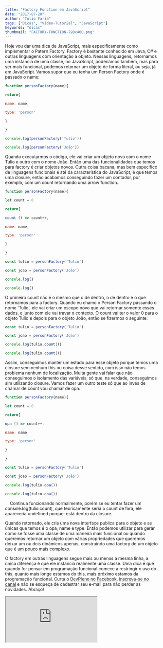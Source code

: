 ```yaml
---
title: "Factory Function em JavaScript"
date: "2017-07-20"
author: "Tulio Faria"
tags: ["Dicas", "Video-Tutorial", "JavaScript"]
keywords: "dicas"
thumbnail: "FACTORY-FUNCTION-790x400.png"
---
```



Hoje vou dar uma dica de JavaScript, mais especificamente como implementar o Patern Factory. Factory é bastante conhecido em Java, C# e outras linguagens com orientação a objeto. Nessas linguagens, retornamos uma instancia de uma classe, no JavaScript, poderíamos também, mas para ser mais funcional, podemos retornar um objeto de forma literal, ou seja, já em JavaScript. Vamos supor que eu tenha um Person Factory onde é passado o name:

```jsx {numberLines: true}
function personFactory(name){

return{

name: name,

type: 'person'

}

}

console.log(personFactory('Tulio'))

console.log(personFactory('João'))
```

Quando executarmos o código, ele vai criar um objeto novo com o nome Tulio e outro com o nome João. Então uma das funcionalidades que temos para factory é criar objetos novos. Outra coisa bacana, mas bem especifico de linguagens funcionais e até da característica do JavaScript, é que temos uma closure, então acabamos conseguindo fazer um contador, por exemplo, com um count retornando uma arrow function..

```jsx {numberLines: true}
function personFactory(name){

let count = 0

return{

count () => count++,

name: name,

type: 'person'

}

}

const tulio = personFactory('Tulio')

const joao = personFactory('João')

console.log()

console.log()
```

O primeiro count não é o mesmo que o de dentro, o de dentro é o que retornamos para a factory. Quando eu chamo o Person Factory passando o nome 'Tulio', ele vai criar um escopo novo que vai retornar somente esses dados, e junto com ele vai travar o contexto. O count vai ter o valor 0 para o objeto Tulio e depois para o objeto João, então se fizermos o seguinte:

```jsx {numberLines: true}
const tulio = personFactory('Tulio')

const joao = personFactory('João')

console.log(tulio.count())

console.log(tulio.count())
```

Assim, conseguimos manter um estado para esse objeto porque temos uma closure sem nenhum this ou coisa desse sentido, com isso não temos problema nenhum de localização. Muita gente vai falar que não conseguimos o isolamento das variáveis, só que, na verdade, conseguimos sim utilizando closure. Vamos fazer um outro teste só que ao invés de chamar de count vou chamar de opa:

```jsx {numberLines: true}
function personFactory(name){

let count = 0

return{

opa () => count++,

name: name,

type: 'person'

}

}

const tulio = personFactory('Tulio')

const joao = personFactory('João')

console.log(tulio.opa())

console.log(tulio.opa())
```

    Continua funcionando normalmente, porém se eu tentar fazer um console.log(tulio.count), que teoricamente seria o count de fora, ele apareceria undefined porque  está dentro da closure. 

Quando retornado, ele cria uma nova interface publica para o objeto e as únicas que temos é o opa, name e type. Então podemos utilizar para gerar como se fosse uma classe de uma maneira mais funcional ou quando queremos retornar um objeto com várias propriedades que queremos deixar um ou dois dinâmicos apenas, construindo uma factory de um objeto que é um pouco mais complexo. 

O factory em outras linguagens segue mais ou menos a mesma linha, a única diferença é que ele instancia realmente uma classe. Uma dica é que quando for pensar em programação funcional comece a restringir o uso do this, quanto mais longe estamos do this, mais próximo estamos da programação funcional. Curta o [DevPleno no Facebook](https://www.facebook.com/devpleno), [inscreva-se no canal](https://www.youtube.com/devplenocom) e não se esqueça de cadastrar seu e-mail para não perder as novidades. Abraço!


 <div class="embed-responsive embed-responsive-16by9">
  <iframe class="embed-responsive-item" src="https://www.youtube.com/embed/w5rzHhGx-bw" allowfullscreen></iframe>
   </div>